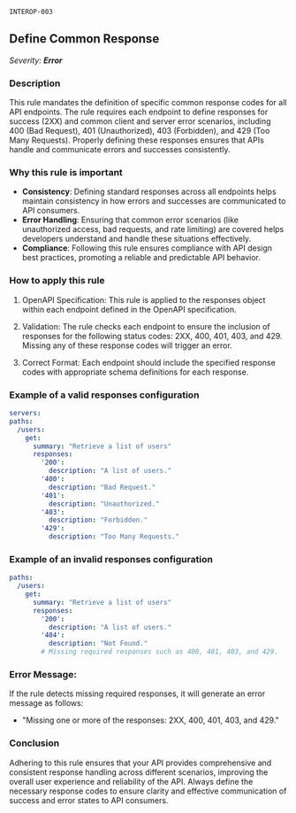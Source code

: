 `INTEROP-003`

## Define Common Response

_Severity: **Error**_

### Description

This rule mandates the definition of specific common response codes for all API endpoints. The rule requires each endpoint to define responses for success (2XX) and common client and server error scenarios, including 400 (Bad Request), 401 (Unauthorized), 403 (Forbidden), and 429 (Too Many Requests). Properly defining these responses ensures that APIs handle and communicate errors and successes consistently.

### Why this rule is important

- **Consistency**: Defining standard responses across all endpoints helps maintain consistency in how errors and successes are communicated to API consumers.
- **Error Handling**: Ensuring that common error scenarios (like unauthorized access, bad requests, and rate limiting) are covered helps developers understand and handle these situations effectively.
- **Compliance**: Following this rule ensures compliance with API design best practices, promoting a reliable and predictable API behavior.

### How to apply this rule

1. OpenAPI Specification:
   This rule is applied to the responses object within each endpoint defined in the OpenAPI specification.

2. Validation:
   The rule checks each endpoint to ensure the inclusion of responses for the following status codes: 2XX, 400, 401, 403, and 429.
   Missing any of these response codes will trigger an error.

3. Correct Format:
   Each endpoint should include the specified response codes with appropriate schema definitions for each response.

### Example of a valid responses configuration

```yaml
servers:
paths:
  /users:
    get:
      summary: "Retrieve a list of users"
      responses:
        '200':
          description: "A list of users."
        '400':
          description: "Bad Request."
        '401':
          description: "Unauthorized."
        '403':
          description: "Forbidden."
        '429':
          description: "Too Many Requests."
```

### Example of an invalid responses configuration

```yaml
paths:
  /users:
    get:
      summary: "Retrieve a list of users"
      responses:
        '200':
          description: "A list of users."
        '404':
          description: "Not Found."
        # Missing required responses such as 400, 401, 403, and 429.
```

### Error Message:

If the rule detects missing required responses, it will generate an error message as follows:

- "Missing one or more of the responses: 2XX, 400, 401, 403, and 429."

### Conclusion

Adhering to this rule ensures that your API provides comprehensive and consistent response handling across different scenarios, improving the overall user experience and reliability of the API. Always define the necessary response codes to ensure clarity and effective communication of success and error states to API consumers.

